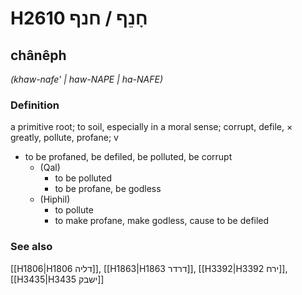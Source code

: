 # H2610 חָנֵף / חנף

## chânêph

_(khaw-nafe' | haw-NAPE | ha-NAFE)_

### Definition

a primitive root; to soil, especially in a moral sense; corrupt, defile, × greatly, pollute, profane; v

- to be profaned, be defiled, be polluted, be corrupt
  - (Qal)
    - to be polluted
    - to be profane, be godless
  - (Hiphil)
    - to pollute
    - to make profane, make godless, cause to be defiled

### See also

[[H1806|H1806 דליה]], [[H1863|H1863 דרדר]], [[H3392|H3392 ירח]], [[H3435|H3435 ישבק]]
